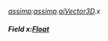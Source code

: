 _[assimp](../../modules/assimp/assimp-module.md):[assimp](../../modules/assimp/assimp-module.md).[aiVector3D](../../modules/assimp/assimp-aivector3d.md).x_
##### Field x:[Float](../../modules/wonkey/wonkey-types-float.md)
